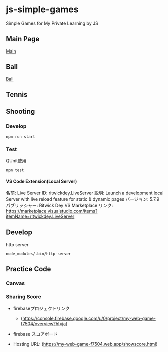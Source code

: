 # js-simple-games

Simple Games for My Private Learning by JS

## Main Page

[Main](https://marzg510.github.io/js-simple-games/)

## Ball

[Ball](https://marzg510.github.io/js-simple-games/ball/m510-ball.html)

## Tennis


## Shooting

### Develop

```
npm run start
```

### Test

QUnit使用

```
npm test
```


#### VS Code Extension(Local Server)

名前: Live Server
ID: ritwickdey.LiveServer
説明: Launch a development local Server with live reload feature for static & dynamic pages
バージョン: 5.7.9
パブリッシャー: Ritwick Dey
VS Marketplace リンク: https://marketplace.visualstudio.com/items?itemName=ritwickdey.LiveServer

## Develop

http server

```
node_modules/.bin/http-server
```

## Practice Code

### Canvas

### Sharing Score

- firebaseプロジェクトリンク
  - (https://console.firebase.google.com/u/0/project/my-web-game-f7504/overview?hl=ja)

- firebase スコアボード
 - Hosting URL: (https://my-web-game-f7504.web.app/showscore.html)